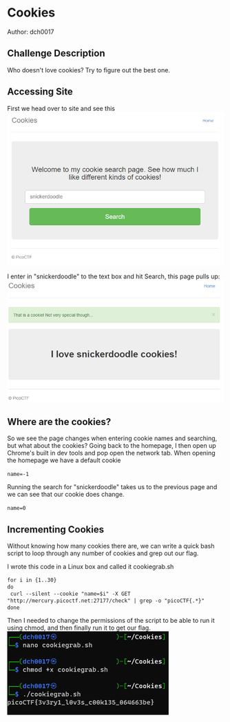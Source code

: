 # Cookies
Author: dch0017

## Challenge Description
Who doesn't love cookies? Try to figure out the best one.

## Accessing Site
First we head over to site and see this </br>
![website](./Website.png)
</br>

I enter in "snickerdoodle" to the text box and hit Search, this page pulls up: </br>
![snickerdoodle](./doodle.png)
</br>
## Where are the cookies?
So we see the page changes when entering cookie names and searching, but what about the cookies? Going back to the homepage, I then open up Chrome's built in dev tools
and pop open the network tab. When opening the homepage we have a default cookie 

``name=-1``

Running the search for "snickerdoodle" takes us to the previous page and we can see that our cookie does change.

``name=0``

## Incrementing Cookies
Without knowing how many cookies there are, we can write a quick bash script to loop through any number of cookies and grep out our flag.

I wrote this code in a Linux box and called it cookiegrab.sh
```
for i in {1..30}
do
 curl --silent --cookie "name=$i" -X GET "http://mercury.picoctf.net:27177/check" | grep -o "picoCTF{.*}"
done
```
Then I needed to change the permissions of the script to be able to run it using chmod, and then finally run it to get our flag.</br>
![flag](./linuxsteps.png)
